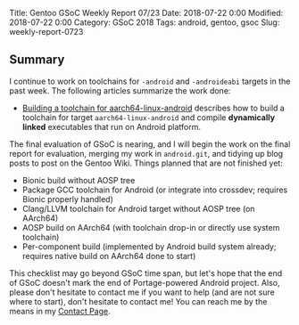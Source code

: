 Title: Gentoo GSoC Weekly Report 07/23
Date: 2018-07-22 0:00
Modified: 2018-07-22 0:00
Category: GSoC 2018
Tags: android, gentoo, gsoc
Slug: weekly-report-0723

## Summary

I continue to work on toolchains for `-android` and `-androideabi` targets in the past week.  The following articles summarize the work done:

  * [Building a toolchain for aarch64-linux-android]({filename}/Android/toolchain-for-aarch64-linux-android.md) describes how to build a toolchain for target `aarch64-linux-android` and compile **dynamically linked** executables that run on Android platform.

The final evaluation of GSoC is nearing, and I will begin the work on the final report for evaluation, merging my work in `android.git`, and tidying up blog posts to post on the Gentoo Wiki.  Things planned that are not finished yet:

  * Bionic build without AOSP tree
  * Package GCC toolchain for Android (or integrate into crossdev; requires Bionic properly handled)
  * Clang/LLVM toolchain for Android target without AOSP tree (on AArch64)
  * AOSP build on AArch64 (with toolchain drop-in or directly use system toolchain)
  * Per-component build (implemented by Android build system already; requires native build on AArch64 done to start)

This checklist may go beyond GSoC time span, but let's hope that the end of GSoC doesn't mark the end of Portage-powered Android project.  Also, please don't hesitate to contact me if you want to help (and are not sure where to start), don't hesitate to contact me!  You can reach me by the means in my [Contact Page]({filename}/pages/about-and-contact.md).
